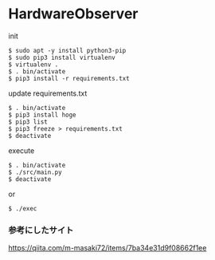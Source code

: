 # HardwareObserver

init

```
$ sudo apt -y install python3-pip
$ sudo pip3 install virtualenv
$ virtualenv .
$ . bin/activate
$ pip3 install -r requirements.txt
```

update requirements.txt

```
$ . bin/activate
$ pip3 install hoge
$ pip3 list
$ pip3 freeze > requirements.txt
$ deactivate
```

execute 
```
$ . bin/activate
$ ./src/main.py
$ deactivate 
```
or 
```
$ ./exec
```

### 参考にしたサイト
https://qiita.com/m-masaki72/items/7ba34e31d9f08662f1ee
